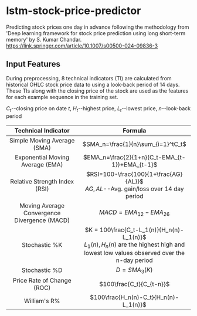 # lstm-stock-price-predictor

Predicting stock prices one day in advance following the methodology from 'Deep learning framework for stock price prediction using long short-term memory' by S. Kumar Chandar. https://link.springer.com/article/10.1007/s00500-024-09836-3

## Input Features


During preprocessing, 8 technical indicators (TI) are calculated from historical OHLC stock price data to using a look-back period of 14 days. These TIs along with the closing price of the stock are used as the features for each example sequence in the training set.

$C_t$--closing price on date $t$, $H_t$--highest price, $L_t$--lowest price, $n$--look-back period

|     Technical Indicator     |      Formula      |
|:---------------------------:|:-----------------:|
|Simple Moving Average (SMA)| $SMA_n=\frac{1}{n}\sum_{i=1}^tC_t$|
|Exponential Moving Average (EMA) | $EMA_n=\frac{2}{1+n}(C_t-EMA_{t-1})+EMA_{t-1}$|
|Relative Strength Index (RSI) | $RSI=100-\frac{100}{1+\frac{AG}{AL}}$ <br>$AG, AL$--Avg. gain/loss over 14 day period|
|Moving Average Convergence Divergence (MACD) | $MACD=EMA_{12}-EMA_{26}$|
|Stochastic %K| $K = 100\frac{C_t-L_1(n)}{H_n(n)-L_1(n)}$ <br> $L_1(n), H_n(n)$ are the highest high and lowest low values observed over the n-day period |
|Stochastic %D| $D = SMA_3(K)$|
|Price Rate of Change (ROC)| $100\frac{C_t}{C_{t-n}}$|
|William's R%|$100\frac{H_n(n)-C_t}{H_n(n)-L_1(n)}$|





 
